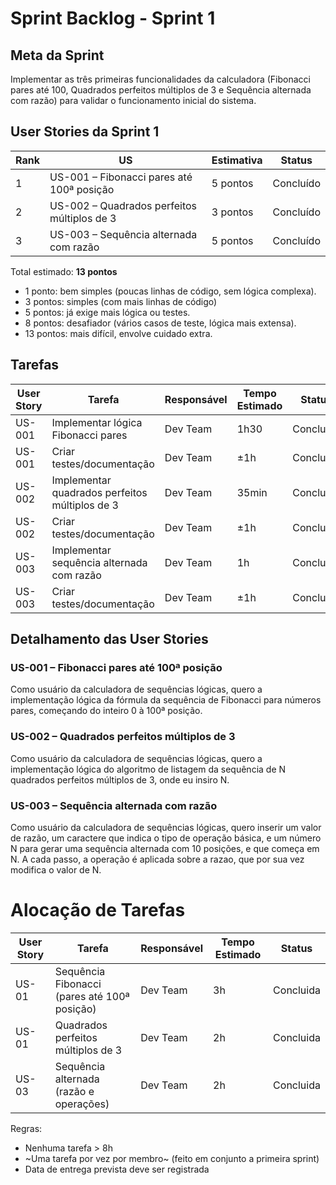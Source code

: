 #  Sprint Backlog - Sprint 1

##  Meta da Sprint
Implementar as três primeiras funcionalidades da calculadora (Fibonacci pares até 100, Quadrados perfeitos múltiplos de 3 e Sequência alternada com razão) para validar o funcionamento inicial do sistema.


##  User Stories da Sprint 1
| Rank | US | Estimativa | Status |
|------|----|------------|--------|
| 1 | US-001 – Fibonacci pares até 100ª posição | 5 pontos | Concluído |
| 2 | US-002 – Quadrados perfeitos múltiplos de 3 | 3 pontos | Concluído |
| 3 | US-003 – Sequência alternada com razão | 5 pontos | Concluído |


Total estimado: **13 pontos**

- 1 ponto: bem simples (poucas linhas de código, sem lógica complexa).
- 3 pontos: simples (com mais linhas de código)
- 5 pontos: já exige mais lógica ou testes.
- 8 pontos: desafiador (vários casos de teste, lógica mais extensa).
- 13 pontos: mais difícil, envolve cuidado extra.


##  Tarefas
| User Story | Tarefa | Responsável | Tempo Estimado | Status |
|------------|--------|-------------|----------------|--------|
| US-001 | Implementar lógica Fibonacci pares | Dev Team | 1h30 | Concluído |
| US-001 | Criar testes/documentação | Dev Team | ±1h | Concluído |
| US-002 | Implementar quadrados perfeitos múltiplos de 3 | Dev Team | 35min | Concluído |
| US-002 | Criar testes/documentação | Dev Team | ±1h | Concluído | 
| US-003 | Implementar sequência alternada com razão | Dev Team | 1h | Concluído | 
| US-003 | Criar testes/documentação | Dev Team | ±1h | Concluído | 


##  Detalhamento das User Stories

### **US-001 – Fibonacci pares até 100ª posição**
Como usuário da calculadora de sequências lógicas, quero a implementação lógica da fórmula da sequência de Fibonacci para números pares, começando do inteiro 0 à 100ª posição.

### **US-002 – Quadrados perfeitos múltiplos de 3**
Como usuário da calculadora de sequências lógicas, quero a implementação lógica do algoritmo de listagem da sequência de N quadrados perfeitos múltiplos de 3, onde eu insiro N.

### **US-003 – Sequência alternada com razão**
Como usuário da calculadora de sequências lógicas, quero inserir um valor de razão, um caractere que indica o tipo de operação básica, e um número N para gerar uma sequência alternada com 10 posições, e que começa em N. A cada passo, a operação é aplicada sobre a razao, que por sua vez modifica o valor de N.


#  Alocação de Tarefas

| User Story | Tarefa | Responsável | Tempo Estimado | Status |
|------------|--------|-------------|----------------|--------|
| US-01 | Sequência Fibonacci (pares até 100ª posição) | Dev Team | 3h | Concluida |
| US-01 | Quadrados perfeitos múltiplos de 3 | Dev Team | 2h | Concluida |
| US-03 | Sequência alternada (razão e operações) | Dev Team | 2h | Concluida |

 Regras:
- Nenhuma tarefa > 8h  
- ~Uma tarefa por vez por membro~ (feito em conjunto a primeira sprint) 
- Data de entrega prevista deve ser registrada

